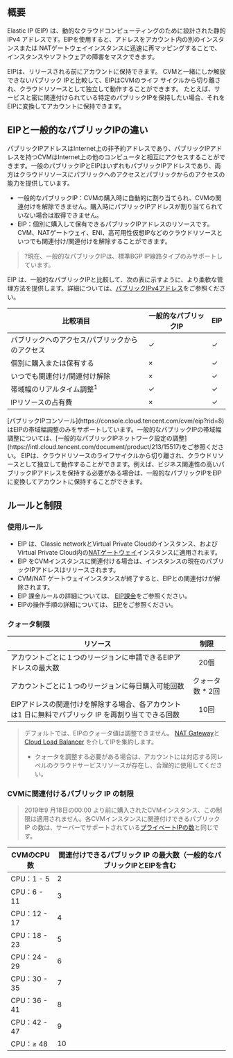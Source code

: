 ## 概要

Elastic IP (ElP) は、動的なクラウドコンピューティングのために設計された静的 IPv4 アドレスです。EIPを使用すると、アドレスをアカウント内の別のインスタンスまたは NATゲートウェイインスタンスに迅速に再マッピングすることで、インスタンスやソフトウェアの障害をマスクできます。

EIPは、リリースされる前にアカウントに保持できます。 CVMと一緒にしか解放できないパブリック IPと比較して、EIPはCVMのライフ サイクルから切り離され、クラウドリソースとして独立して動作することができます。 たとえば、サービスと密に関連付けられている特定のパブリックIPを保持したい場合、それをEIPに変換してアカウントに保持できます。

## EIPと一般的なパブリックIPの違い
パブリックIPアドレスはInternet上の非予約アドレスであり、パブリックIPアドレスを持つCVMはInternet上の他のコンピュータと相互にアクセスすることができます。一般のパブリックIPとEIPはいずれもパブリックIPアドレスであり、両方はクラウドリソースにパブリックへのアクセスとパブリックからのアクセスの能力を提供しています。
- 一般的なパブリックIP：CVMの購入時に自動的に割り当てられ、CVMの関連付けを解除できません。購入時にパブリックIPアドレスが割り当てられていない場合は取得できません。
- EIP：個別に購入して保有できるパブリックIPアドレスのリソースです。CVM、NATゲートウェイ、ENI、高可用性仮想IPなどのクラウドリソースといつでも関連付け/関連付けを解除することができます。
>?現在、一般的なパブリックIPは、標準BGP IP線路タイプのみサポートしています。
>
EIP は、一般的なパブリックIPと比較して、次の表に示すように、より柔軟な管理方法を提供します。詳細については、<a href="https://intl.cloud.tencent.com/document/product/215/32382#.E5.85.AC.E7.BD.91-ipv4-.E5.9C.B0.E5.9D.80">パブリックIPv4アドレス</a>をご参照ください。
<table>
<thead>
<tr>
<th>比較項目</th>
<th>一般的なパブリックIP</th>
<th>EIP</th>
</tr>
</thead>
<tbody><tr>
<td>パブリックへのアクセス/パブリックからのアクセス</td>
<td>&#10003; </td>
<td>&#10003; </td>
</tr>
<tr>
<td>個別に購入または保有する</td>
<td>×</td>
<td>&#10003; </td>
</tr>
<tr>
<td>いつでも関連付け/関連付け解除</td>
<td>×</td>
<td>&#10003; </td>
</tr>
<tr>
<td>帯域幅のリアルタイム調整<sup>1</sup></td>
<td>&#10003; </td>
<td>&#10003; </td>
</tr>
<tr>
<td>IPリソースの占有費</td>
<td>×</td>
<td>&#10003; </td>
</tr>
</tbody></table>
<dx-alert infotype="explain" title="">
[パブリックIPコンソール](https://console.cloud.tencent.com/cvm/eip?rid=8)はEIPの帯域幅調整のみをサポートしています。一般的なパブリックIPの帯域幅調整については、[一般的なパブリックIPネットワーク設定の調整](https://intl.cloud.tencent.com/document/product/213/15517)をご参照ください。
</dx-alert>
EIPは、クラウドリソースのライフサイクルから切り離され、クラウドリソースとして独立して動作することができます。例えば、ビジネス関連性の高いパブリックIPアドレスを保持する必要がある場合は、一般的なパブリックIPをEIPに変換してアカウントに保持することができます。


## ルールと制限

### 使用ルール

- EIP は、Classic networkとVirtual Private Cloudのインスタンス、およびVirtual Private Cloud内の[NATゲートウェイ](https://intl.cloud.tencent.com/document/product/1015)インスタンスに適用されます。
- EIP をCVMインスタンスに関連付ける場合は、インスタンスの現在のパブリックIPアドレスはリリースされます。
- CVM/NAT ゲートウェイインスタンスが終了すると、EIPとの関連付けが解除されます。
- EIP 課金ルールの詳細については、 [EIP課金](https://intl.cloud.tencent.com/document/product/213/17156)をご参照ください。
- EIPの操作手順の詳細については、 [EIP](https://intl.cloud.tencent.com/document/product/213/16586)をご参照ください。

### クォータ制限

| リソース | 制限 |
|---------|:---------:|
| アカウントごとに１つのリージョンに申請できるEIPアドレスの最大数 | 20個 |
| アカウントごとに１つのリージョンに毎日購入可能回数 | クォータ数 \* 2回 |
| EIPアドレスの関連付けを解除する場合、各アカウントは1 日に無料でパブリック IP を再割り当てできる回数 | 10回 |

> デフォルトでは、EIPのクォータ値は調整できません。 [NAT Gateway](https://intl.cloud.tencent.com/product/nat)と[Cloud Load Balancer](https://intl.cloud.tencent.com/document/product/214) を介してIPを集約します。
> - クォータを調整する必要がある場合は、アカウントには対応する同レベルのクラウドサービスリソースが存在し、合理的に使用してください。
>

### CVMに関連付けるパブリック IP の制限
> 2019年9 月18日の00:00 より前に購入されたCVMインスタンス、この制限は適用されません。各CVMインスタンスに関連付けできるパブリック IP の数は、サーバーでサポートされている[プライベートIPの数](https://intl.cloud.tencent.com/document/product/576/18527)と同じです。
>

| CVMのCPU 数 | 関連付けできるパブリック IP の最大数（一般的なパブリックIPとEIPを含む |
|---------|---------|
| CPU：1 - 5 | 2 |
| CPU：6 - 11 | 3 |
| CPU：12 - 17 | 4 |
| CPU：18 - 23 | 5 |
| CPU：24 - 29 | 6 |
| CPU：30 - 35 | 7 |
| CPU：36 - 41 | 8 |
| CPU：42 - 47 | 9 |
| CPU：≥ 48 | 10 |



